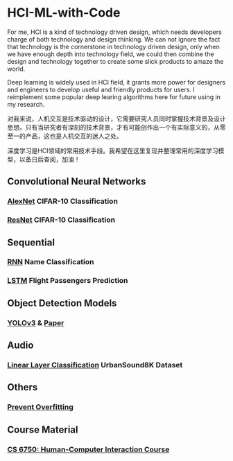 # HCI-ML-with-Code
For me, HCI is a kind of technology driven design, which needs developers charge of both technology and design thinking. We can not ignore the fact that technology is the cornerstone in technology driven design, only when we have enough depth into technology field, we could then combine the design and technology together to create some slick products to amaze the world.

Deep learning is widely used in HCI field, it grants more power for designers and engineers to develop useful and friendly products for users. 
I reimplement some popular deep learing algorithms here for future using in my research.

对我来说，人机交互是技术驱动的设计，它需要研究人员同时掌握技术背景及设计思想。只有当研究者有深刻的技术背景，才有可能创作出一个有实际意义的，从零至一的产品，这也是人机交互的迷人之处。

深度学习是HCI领域的常用技术手段。我希望在这里复现并整理常用的深度学习模型，以备日后查阅，加油！

## Convolutional Neural Networks
### [AlexNet](https://github.com/Xinrui-Fang/HCI-ML-with-Code/tree/master/Convolutional%20Neural%20Networks/AlexNet) CIFAR-10 Classification
### [ResNet](https://github.com/Xinrui-Fang/HCI-ML-with-Code/tree/master/Convolutional%20Neural%20Networks/ResNet) CIFAR-10 Classification

## Sequential
### [RNN](https://github.com/Xinrui-Fang/HCI-ML-with-Code/tree/master/Sequential/RNN) Name Classification
### [LSTM](https://github.com/Xinrui-Fang/HCI-ML-with-Code/tree/master/Sequential/LSTM) Flight Passengers Prediction

## Object Detection Models
### [YOLOv3](https://github.com/Xinrui-Fang/HCI-ML-with-Code/blob/master/Object%20Detection%20Models/YOLOv3) & [Paper](https://arxiv.org/pdf/1804.02767v1.pdf)

## Audio
### [Linear Layer Classification](https://mp.weixin.qq.com/s/8wqct9gxsmhVDprxhv6WBg) UrbanSound8K Dataset

## Others
### [Prevent Overfitting](https://zhuanlan.zhihu.com/p/69339955) 

## Course Material
### [CS 6750: Human-Computer Interaction Course](https://omscs.gatech.edu/cs-6750-human-computer-interaction-course-videos) 

